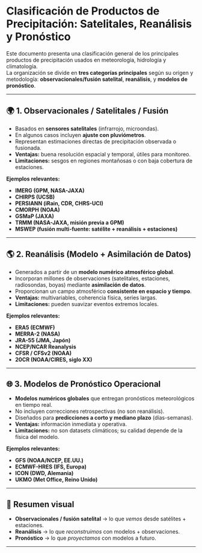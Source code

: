 # Clasificación de Productos de Precipitación: Satelitales, Reanálisis y Pronóstico

Este documento presenta una clasificación general de los principales productos de precipitación usados en meteorología, hidrología y climatología.  
La organización se divide en **tres categorías principales** según su origen y metodología: **observacionales/fusión satelital**, **reanálisis**, y **modelos de pronóstico**.

---

## 🌍 1. Observacionales / Satelitales / Fusión
- Basados en **sensores satelitales** (infrarrojo, microondas).  
- En algunos casos incluyen **ajuste con pluviómetros**.  
- Representan estimaciones directas de precipitación observada o fusionada.  
- **Ventajas:** buena resolución espacial y temporal, útiles para monitoreo.  
- **Limitaciones:** sesgos en regiones montañosas o con baja cobertura de estaciones.  

**Ejemplos relevantes:**
- **IMERG (GPM, NASA-JAXA)**  
- **CHIRPS (UCSB)**  
- **PERSIANN (iRain, CDR, CHRS-UCI)**  
- **CMORPH (NOAA)**  
- **GSMaP (JAXA)**  
- **TRMM (NASA-JAXA, misión previa a GPM)**  
- **MSWEP (fusión multi-fuente: satélite + reanálisis + estaciones)**  

---

## 🌎 2. Reanálisis (Modelo + Asimilación de Datos)
- Generados a partir de un **modelo numérico atmosférico global**.  
- Incorporan millones de observaciones (satelitales, estaciones, radiosondas, boyas) mediante **asimilación de datos**.  
- Proporcionan un campo atmosférico **consistente en espacio y tiempo**.  
- **Ventajas:** multivariables, coherencia física, series largas.  
- **Limitaciones:** pueden suavizar eventos extremos locales.  

**Ejemplos relevantes:**
- **ERA5 (ECMWF)**  
- **MERRA-2 (NASA)**  
- **JRA-55 (JMA, Japón)**  
- **NCEP/NCAR Reanalysis**  
- **CFSR / CFSv2 (NOAA)**  
- **20CR (NOAA/CIRES, siglo XX)**  

---

## 🌐 3. Modelos de Pronóstico Operacional
- **Modelos numéricos globales** que entregan pronósticos meteorológicos en tiempo real.  
- No incluyen correcciones retrospectivas (no son reanálisis).  
- Diseñados para **predicciones a corto y mediano plazo** (días-semanas).  
- **Ventajas:** información inmediata y operativa.  
- **Limitaciones:** no son datasets climáticos; su calidad depende de la física del modelo.  

**Ejemplos relevantes:**
- **GFS (NOAA/NCEP, EE.UU.)**  
- **ECMWF-HRES (IFS, Europa)**  
- **ICON (DWD, Alemania)**  
- **UKMO (Met Office, Reino Unido)**  

---

## 📌 Resumen visual
- **Observacionales / fusión satelital** → lo que *vemos* desde satélites + estaciones.  
- **Reanálisis** → lo que *reconstruimos* con modelos + observaciones.  
- **Pronóstico** → lo que *proyectamos* con modelos a futuro.

---

